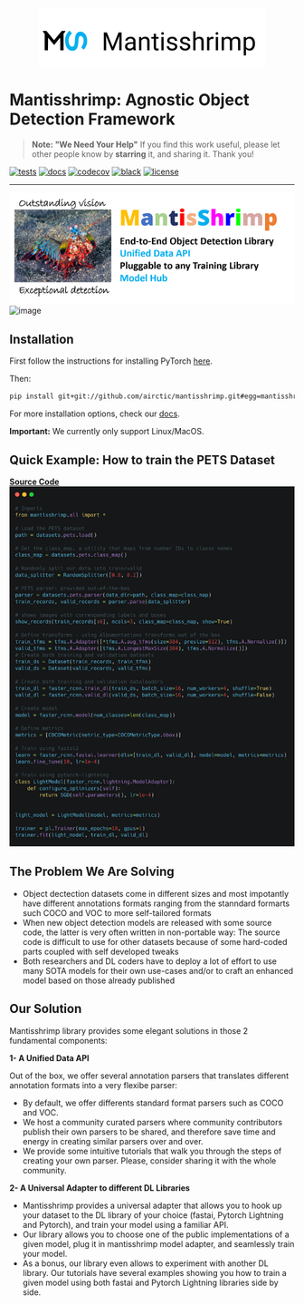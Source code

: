 
<img src="images/row_logo.svg" alt="logo" width="400px" style="display: block; margin-left: auto; margin-right: auto"/>

# Mantisshrimp: Agnostic Object Detection Framework

>**Note: "We Need Your Help"**
    If you find this work useful, please let other people know by **starring** it,
    and sharing it. 
    Thank you!


[![tests](https://github.com/airctic/mantisshrimp/workflows/tests/badge.svg?event=push)](https://github.com/airctic/mantisshrimp/actions?query=workflow%3Atests)
[![docs](https://github.com/airctic/mantisshrimp/workflows/docs/badge.svg)](https://airctic.github.io/mantisshrimp/index.html)
[![codecov](https://codecov.io/gh/airctic/mantisshrimp/branch/master/graph/badge.svg)](https://codecov.io/gh/airctic/mantisshrimp)
[![black](https://img.shields.io/badge/code%20style-black-000000.svg)](https://github.com/psf/black)
[![license](https://img.shields.io/badge/License-Apache%202.0-blue.svg)](https://github.com/airctic/mantisshrimp/blob/master/LICENSE)

* * * * *

![image](images/mantisshrimp-logo.png)
![image](https://media.giphy.com/media/fwzt3dm6ldZcT5ZguQ/giphy.gif)
<!-- Not included in docs - start -->
## Installation

First follow the instructions for installing PyTorch [here](https://pytorch.org/get-started/locally/).

Then:
```bash
pip install git+git://github.com/airctic/mantisshrimp.git#egg=mantisshrimp[all]
```

For more installation options, check our [docs](https://airctic.github.io/mantisshrimp/install/).

**Important:** We currently only support Linux/MacOS.
<!-- Not included in docs - end -->


## Quick Example: How to train the **PETS Dataset**
[**Source Code**](https://airctic.github.io/mantisshrimp/examples/training/)
![image](images/mantis-readme.png)



## The Problem We Are Solving

-   Object dectection datasets come in different sizes and most
    impotantly have different annotations formats ranging from the
    stanndard formarts such COCO and VOC to more self-tailored formats
-   When new object detection models are released with some source code,
    the latter is very often written in non-portable way: The source
    code is difficult to use for other datasets because of some
    hard-coded parts coupled with self developed tweaks
-   Both researchers and DL coders have to deploy a lot of effort to use
    many SOTA models for their own use-cases and/or to craft an enhanced
    model based on those already published

## Our Solution

Mantisshrimp library provides some elegant solutions in those 2
fundamental components:

**1- A Unified Data API**

Out of the box, we offer several annotation parsers that translates
different annotation formats into a very flexibe parser:

* By default, we offer differents standard format parsers such as COCO
  and VOC.
* We host a community curated parsers where community contributors
  publish their own parsers to be shared, and therefore save time and
  energy in creating similar parsers over and over.
* We provide some intuitive tutorials that walk you through the steps
  of creating your own parser. Please, consider sharing it with the
  whole community.

**2- A Universal Adapter to different DL Libraries**

* Mantisshrimp provides a universal adapter that allows you to hook up
  your dataset to the DL library of your choice (fastai, Pytorch
  Lightning and Pytorch), and train your model using a familiar API.
* Our library allows you to choose one of the public implementations
  of a given model, plug it in mantisshrimp model adapter, and
  seamlessly train your model.
* As a bonus, our library even allows to experiment with another DL
  library. Our tutorials have several examples showing you how to
  train a given model using both fastai and Pytorch Lightning
  libraries side by side.


